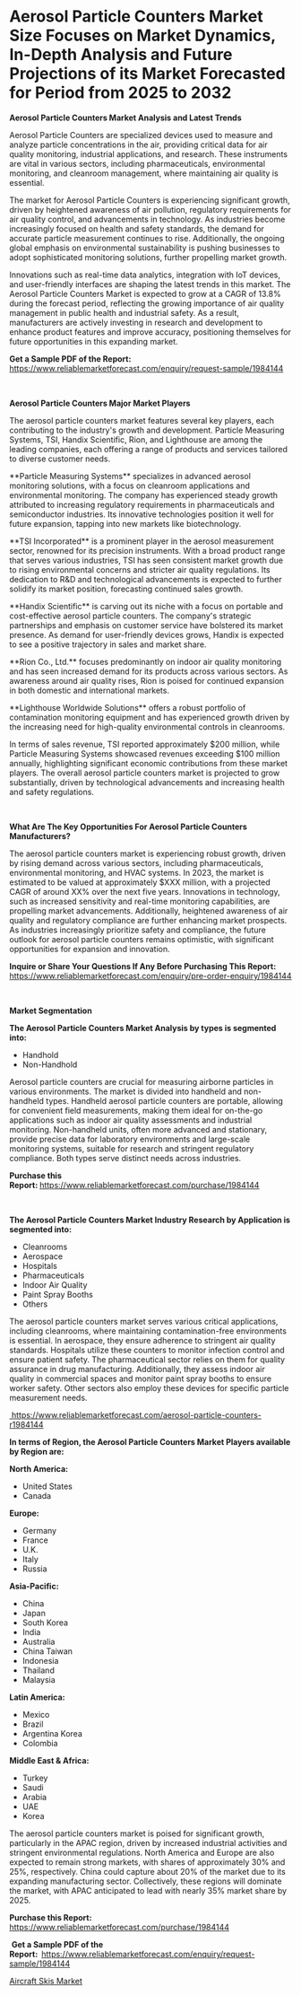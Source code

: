 <p><h1>Aerosol Particle Counters Market Size Focuses on Market Dynamics, In-Depth Analysis and Future Projections of its Market Forecasted for Period from 2025 to 2032</h1></p><p><strong>Aerosol Particle Counters Market Analysis and Latest Trends</strong></p>
<p><p>Aerosol Particle Counters are specialized devices used to measure and analyze particle concentrations in the air, providing critical data for air quality monitoring, industrial applications, and research. These instruments are vital in various sectors, including pharmaceuticals, environmental monitoring, and cleanroom management, where maintaining air quality is essential.</p><p>The market for Aerosol Particle Counters is experiencing significant growth, driven by heightened awareness of air pollution, regulatory requirements for air quality control, and advancements in technology. As industries become increasingly focused on health and safety standards, the demand for accurate particle measurement continues to rise. Additionally, the ongoing global emphasis on environmental sustainability is pushing businesses to adopt sophisticated monitoring solutions, further propelling market growth.</p><p>Innovations such as real-time data analytics, integration with IoT devices, and user-friendly interfaces are shaping the latest trends in this market. The Aerosol Particle Counters Market is expected to grow at a CAGR of 13.8% during the forecast period, reflecting the growing importance of air quality management in public health and industrial safety. As a result, manufacturers are actively investing in research and development to enhance product features and improve accuracy, positioning themselves for future opportunities in this expanding market.</p></p>
<p><strong>Get a Sample PDF of the Report:&nbsp;</strong> <a href="https://www.reliablemarketforecast.com/enquiry/request-sample/1984144?utm_campaign=3120&utm_medium=2&utm_source=Github&utm_content=ia&utm_term=08042025&utm_id=aerosol-particle-counters">https://www.reliablemarketforecast.com/enquiry/request-sample/1984144</a></p>
<p>&nbsp;</p>
<p><strong>Aerosol Particle Counters Major Market Players</strong></p>
<p><p>The aerosol particle counters market features several key players, each contributing to the industry's growth and development. Particle Measuring Systems, TSI, Handix Scientific, Rion, and Lighthouse are among the leading companies, each offering a range of products and services tailored to diverse customer needs.</p><p>**Particle Measuring Systems** specializes in advanced aerosol monitoring solutions, with a focus on cleanroom applications and environmental monitoring. The company has experienced steady growth attributed to increasing regulatory requirements in pharmaceuticals and semiconductor industries. Its innovative technologies position it well for future expansion, tapping into new markets like biotechnology.</p><p>**TSI Incorporated** is a prominent player in the aerosol measurement sector, renowned for its precision instruments. With a broad product range that serves various industries, TSI has seen consistent market growth due to rising environmental concerns and stricter air quality regulations. Its dedication to R&D and technological advancements is expected to further solidify its market position, forecasting continued sales growth.</p><p>**Handix Scientific** is carving out its niche with a focus on portable and cost-effective aerosol particle counters. The company's strategic partnerships and emphasis on customer service have bolstered its market presence. As demand for user-friendly devices grows, Handix is expected to see a positive trajectory in sales and market share.</p><p>**Rion Co., Ltd.** focuses predominantly on indoor air quality monitoring and has seen increased demand for its products across various sectors. As awareness around air quality rises, Rion is poised for continued expansion in both domestic and international markets.</p><p>**Lighthouse Worldwide Solutions** offers a robust portfolio of contamination monitoring equipment and has experienced growth driven by the increasing need for high-quality environmental controls in cleanrooms.</p><p>In terms of sales revenue, TSI reported approximately $200 million, while Particle Measuring Systems showcased revenues exceeding $100 million annually, highlighting significant economic contributions from these market players. The overall aerosol particle counters market is projected to grow substantially, driven by technological advancements and increasing health and safety regulations.</p></p>
<p>&nbsp;</p>
<p><strong>What Are The Key Opportunities For Aerosol Particle Counters Manufacturers?</strong></p>
<p><p>The aerosol particle counters market is experiencing robust growth, driven by rising demand across various sectors, including pharmaceuticals, environmental monitoring, and HVAC systems. In 2023, the market is estimated to be valued at approximately $XXX million, with a projected CAGR of around XX% over the next five years. Innovations in technology, such as increased sensitivity and real-time monitoring capabilities, are propelling market advancements. Additionally, heightened awareness of air quality and regulatory compliance are further enhancing market prospects. As industries increasingly prioritize safety and compliance, the future outlook for aerosol particle counters remains optimistic, with significant opportunities for expansion and innovation.</p></p>
<p><strong>Inquire or Share Your Questions If Any Before Purchasing This Report:</strong> <a href="https://www.reliablemarketforecast.com/enquiry/pre-order-enquiry/1984144?utm_campaign=3120&utm_medium=2&utm_source=Github&utm_content=ia&utm_term=08042025&utm_id=aerosol-particle-counters">https://www.reliablemarketforecast.com/enquiry/pre-order-enquiry/1984144</a></p>
<p>&nbsp;</p>
<p><strong>Market Segmentation</strong></p>
<p><strong>The Aerosol Particle Counters Market Analysis by types is segmented into:</strong></p>
<p><ul><li>Handhold</li><li>Non-Handhold</li></ul></p>
<p><p>Aerosol particle counters are crucial for measuring airborne particles in various environments. The market is divided into handheld and non-handheld types. Handheld aerosol particle counters are portable, allowing for convenient field measurements, making them ideal for on-the-go applications such as indoor air quality assessments and industrial monitoring. Non-handheld units, often more advanced and stationary, provide precise data for laboratory environments and large-scale monitoring systems, suitable for research and stringent regulatory compliance. Both types serve distinct needs across industries.</p></p>
<p><strong>Purchase this Report:&nbsp;</strong><a href="https://www.reliablemarketforecast.com/purchase/1984144?utm_campaign=3120&utm_medium=2&utm_source=Github&utm_content=ia&utm_term=08042025&utm_id=aerosol-particle-counters">https://www.reliablemarketforecast.com/purchase/1984144</a></p>
<p>&nbsp;</p>
<p><strong>The Aerosol Particle Counters Market Industry Research by Application is segmented into:</strong></p>
<p><ul><li>Cleanrooms</li><li>Aerospace</li><li>Hospitals</li><li>Pharmaceuticals</li><li>Indoor Air Quality</li><li>Paint Spray Booths</li><li>Others</li></ul></p>
<p><p>The aerosol particle counters market serves various critical applications, including cleanrooms, where maintaining contamination-free environments is essential. In aerospace, they ensure adherence to stringent air quality standards. Hospitals utilize these counters to monitor infection control and ensure patient safety. The pharmaceutical sector relies on them for quality assurance in drug manufacturing. Additionally, they assess indoor air quality in commercial spaces and monitor paint spray booths to ensure worker safety. Other sectors also employ these devices for specific particle measurement needs.</p></p>
<p><a href="https://www.reliablemarketforecast.com/aerosol-particle-counters-r1984144?utm_campaign=3120&utm_medium=2&utm_source=Github&utm_content=ia&utm_term=08042025&utm_id=aerosol-particle-counters">&nbsp;https://www.reliablemarketforecast.com/aerosol-particle-counters-r1984144</a></p>
<p><strong>In terms of Region, the Aerosol Particle Counters Market Players available by Region are:</strong></p>
<p>
    <p> <strong> North America: </strong>
        <ul>
            <li>United States</li>
            <li>Canada</li>
        </ul>
        </p> 
    <p> <strong> Europe: </strong>
        <ul>
            <li>Germany</li>
            <li>France</li>
            <li>U.K.</li>
            <li>Italy</li>
            <li>Russia</li>
        </ul>
        </p> 
    <p> <strong> Asia-Pacific: </strong>
        <ul>
            <li>China</li>
            <li>Japan</li>
            <li>South Korea</li>
            <li>India</li>
            <li>Australia</li>
            <li>China Taiwan</li>
            <li>Indonesia</li>
            <li>Thailand</li>
            <li>Malaysia</li>
        </ul>
        </p> 
    <p> <strong> Latin America: </strong>
        <ul>
            <li>Mexico</li>
            <li>Brazil</li>
            <li>Argentina Korea</li>
            <li>Colombia</li>
        </ul>
        </p> 
    <p> <strong> Middle East & Africa: </strong>
        <ul>
            <li>Turkey</li>
            <li>Saudi</li>
            <li>Arabia</li>
            <li>UAE</li>
            <li>Korea</li>
        </ul>
    </p>
    </p>
<p><p>The aerosol particle counters market is poised for significant growth, particularly in the APAC region, driven by increased industrial activities and stringent environmental regulations. North America and Europe are also expected to remain strong markets, with shares of approximately 30% and 25%, respectively. China could capture about 20% of the market due to its expanding manufacturing sector. Collectively, these regions will dominate the market, with APAC anticipated to lead with nearly 35% market share by 2025.</p></p>
<p><strong>Purchase this Report: </strong><a href="https://www.reliablemarketforecast.com/purchase/1984144?utm_campaign=3120&utm_medium=2&utm_source=Github&utm_content=ia&utm_term=08042025&utm_id=aerosol-particle-counters">https://www.reliablemarketforecast.com/purchase/1984144</a></p>
<p>&nbsp;<strong>Get a Sample PDF of the Report:&nbsp;&nbsp;</strong><a href="https://www.reliablemarketforecast.com/enquiry/request-sample/1984144?utm_campaign=3120&utm_medium=2&utm_source=Github&utm_content=ia&utm_term=08042025&utm_id=aerosol-particle-counters">https://www.reliablemarketforecast.com/enquiry/request-sample/1984144</a></p>
<p><strong></strong></p>
<p><p><a href="https://github.com/deyniphytic/Market-Research-Report-List-1/blob/main/aircraft-skis-market.md?utm_campaign=3120&utm_medium=2&utm_source=Github&utm_content=ia&utm_term=08042025&utm_id=aerosol-particle-counters">Aircraft Skis Market</a></p></p>